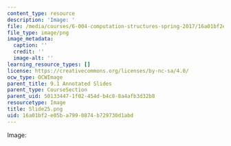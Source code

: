 ```yaml
---
content_type: resource
description: 'Image: '
file: /media/courses/6-004-computation-structures-spring-2017/16a01bf2e05ba7990874b729730d1abd_Slide25.png
file_type: image/png
image_metadata:
  caption: ''
  credit: ''
  image-alt: ''
learning_resource_types: []
license: https://creativecommons.org/licenses/by-nc-sa/4.0/
ocw_type: OCWImage
parent_title: 9.1 Annotated Slides
parent_type: CourseSection
parent_uid: 50133447-1f02-454d-b4c8-8a4afb3d32b8
resourcetype: Image
title: Slide25.png
uid: 16a01bf2-e05b-a799-0874-b729730d1abd
---
```

Image: 